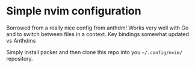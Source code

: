 # Simple nvim configuration

Borrowed from a really nice config from anthdm!
Works very well with Go and to switch between files in a context. 
Key bindings somewhat updated vs Anthdms

Simply install packer and then clone this repo into you `~/.config/nvim/` repository.
